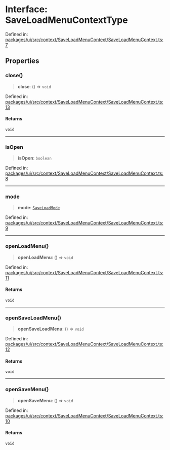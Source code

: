 # Interface: SaveLoadMenuContextType

Defined in: [packages/ui/src/context/SaveLoadMenuContext/SaveLoadMenuContext.ts:7](https://github.com/laruss/react-text-game/blob/325ef0387ed3a81c3cff0516cf5aab684d6f654f/packages/ui/src/context/SaveLoadMenuContext/SaveLoadMenuContext.ts#L7)

## Properties

### close()

> **close**: () => `void`

Defined in: [packages/ui/src/context/SaveLoadMenuContext/SaveLoadMenuContext.ts:13](https://github.com/laruss/react-text-game/blob/325ef0387ed3a81c3cff0516cf5aab684d6f654f/packages/ui/src/context/SaveLoadMenuContext/SaveLoadMenuContext.ts#L13)

#### Returns

`void`

***

### isOpen

> **isOpen**: `boolean`

Defined in: [packages/ui/src/context/SaveLoadMenuContext/SaveLoadMenuContext.ts:8](https://github.com/laruss/react-text-game/blob/325ef0387ed3a81c3cff0516cf5aab684d6f654f/packages/ui/src/context/SaveLoadMenuContext/SaveLoadMenuContext.ts#L8)

***

### mode

> **mode**: [`SaveLoadMode`](../type-aliases/SaveLoadMode.md)

Defined in: [packages/ui/src/context/SaveLoadMenuContext/SaveLoadMenuContext.ts:9](https://github.com/laruss/react-text-game/blob/325ef0387ed3a81c3cff0516cf5aab684d6f654f/packages/ui/src/context/SaveLoadMenuContext/SaveLoadMenuContext.ts#L9)

***

### openLoadMenu()

> **openLoadMenu**: () => `void`

Defined in: [packages/ui/src/context/SaveLoadMenuContext/SaveLoadMenuContext.ts:11](https://github.com/laruss/react-text-game/blob/325ef0387ed3a81c3cff0516cf5aab684d6f654f/packages/ui/src/context/SaveLoadMenuContext/SaveLoadMenuContext.ts#L11)

#### Returns

`void`

***

### openSaveLoadMenu()

> **openSaveLoadMenu**: () => `void`

Defined in: [packages/ui/src/context/SaveLoadMenuContext/SaveLoadMenuContext.ts:12](https://github.com/laruss/react-text-game/blob/325ef0387ed3a81c3cff0516cf5aab684d6f654f/packages/ui/src/context/SaveLoadMenuContext/SaveLoadMenuContext.ts#L12)

#### Returns

`void`

***

### openSaveMenu()

> **openSaveMenu**: () => `void`

Defined in: [packages/ui/src/context/SaveLoadMenuContext/SaveLoadMenuContext.ts:10](https://github.com/laruss/react-text-game/blob/325ef0387ed3a81c3cff0516cf5aab684d6f654f/packages/ui/src/context/SaveLoadMenuContext/SaveLoadMenuContext.ts#L10)

#### Returns

`void`
